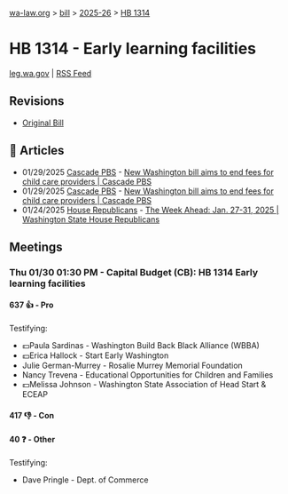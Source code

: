 [wa-law.org](/) > [bill](/bill/) > [2025-26](/bill/2025-26/) > [HB 1314](/bill/2025-26/hb/1314/)

# HB 1314 - Early learning facilities
[leg.wa.gov](https://app.leg.wa.gov/billsummary?BillNumber=1314&Year=2025&Initiative=false) | [RSS Feed](./rss.xml)

## Revisions
* [Original Bill](1/)

## 📰 Articles
* 01/29/2025 [Cascade PBS](/org/cascade_pbs/) - [New Washington bill aims to end fees for child care providers | Cascade PBS](https://www.cascadepbs.org/politics/2025/01/new-washington-bill-aims-end-fees-child-care-providers#:~:text=House%20Bill%201314)
* 01/29/2025 [Cascade PBS](/org/cascade_pbs/) - [New Washington bill aims to end fees for child care providers | Cascade PBS](https://www.cascadepbs.org/politics/2025/01/new-washington-bill-aims-end-fees-child-care-providers/#:~:text=House%20Bill%201314)
* 01/24/2025 [House Republicans](/org/house_republicans/) - [The Week Ahead: Jan. 27-31, 2025 | Washington State House Republicans](https://houserepublicans.wa.gov/week/the-week-ahead-jan-27-31-2025/#:~:text=HB%201314)

## Meetings
### Thu 01/30 01:30 PM - Capital Budget (CB): HB 1314 Early learning facilities
#### 637 👍 - Pro
Testifying:
* 💵Paula Sardinas - Washington Build Back Black Alliance (WBBA)
* 💵Erica Hallock - Start Early Washington
* Julie German-Murrey - Rosalie Murrey Memorial Foundation
* Nancy Trevena - Educational Opportunities for Children and Families
* 💵Melissa Johnson - Washington State Association of Head Start & ECEAP

#### 417 👎 - Con

#### 40 ❓ - Other
Testifying:
* Dave Pringle - Dept. of Commerce
